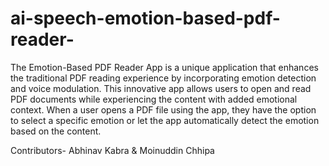# ai-speech-emotion-based-pdf-reader-
The Emotion-Based PDF Reader App is a unique application that enhances the traditional PDF reading experience by incorporating emotion detection and voice modulation. This innovative app allows users to open and read PDF documents while experiencing the content with added emotional context. When a user opens a PDF file using the app, they have the option to select a specific emotion or let the app automatically detect the emotion based on the content.

Contributors- Abhinav Kabra & Moinuddin Chhipa
